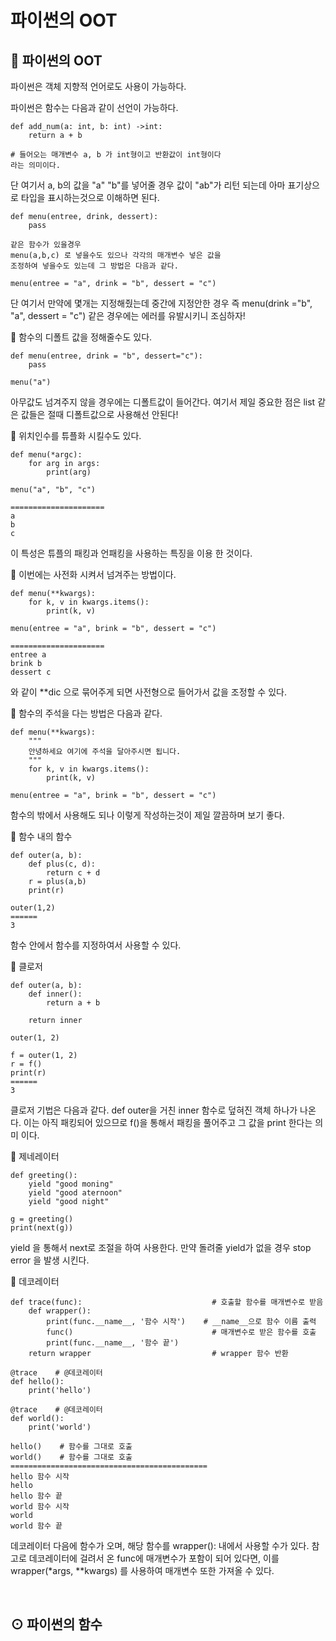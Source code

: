 # 파이썬의 OOT


## 📖 파이썬의 OOT
파이썬은 객체 지향적 언어로도 사용이 가능하다.




파이썬은 함수는 다음과 같이 선언이 가능하다.

```
def add_num(a: int, b: int) ->int:
    return a + b

# 들어오는 매개변수 a, b 가 int형이고 반환값이 int형이다
라는 의미이다.
```

단 여기서 a, b의 값을 "a" "b"를 넣어줄 경우 값이 
"ab"가 리턴 되는데 아마 표기상으로 타입을 표시하는것으로 이해하면 된다.


```
def menu(entree, drink, dessert):
    pass

같은 함수가 있을경우 
menu(a,b,c) 로 넣을수도 있으나 각각의 매개변수 넣은 값을
조정하여 넣을수도 있는데 그 방법은 다음과 같다.

menu(entree = "a", drink = "b", dessert = "c")
```
단 여기서 만약에 몇개는 지정해줬는데 중간에 지정안한 경우 즉 
menu(drink ="b", "a", dessert = "c") 같은 경우에는 에러를 유발시키니 조심하자!

📖  함수의 디폴트 값을 정해줄수도 있다.

```
def menu(entree, drink = "b", dessert="c"):
    pass

menu("a")
```
아무값도 넘겨주지 않을 경우에는 디폴트값이 들어간다. 여기서 제일 중요한 점은 list 같은 값들은 절때 디폴트값으로 사용해선 안된다!

📖  위치인수를 튜플화 시킬수도 있다.
```
def menu(*argc):
    for arg in args:
        print(arg)

menu("a", "b", "c")

=====================
a
b
c
```
이 특성은 튜플의 패킹과 언패킹을 사용하는 특징을 이용 한 것이다.

📖  이번에는 사전화 시켜서 넘겨주는 방법이다.
```
def menu(**kwargs):
    for k, v in kwargs.items():
        print(k, v)

menu(entree = "a", brink = "b", dessert = "c")

=====================
entree a
brink b
dessert c
```
와 같이 **dic 으로 묶어주게 되면 사전형으로 들어가서 값을 조정할 수 있다.

📖  함수의 주석을 다는 방법은 다음과 같다.

```
def menu(**kwargs):
    """ 
    안녕하세요 여기에 주석을 달아주시면 됩니다.
    """
    for k, v in kwargs.items():
        print(k, v)

menu(entree = "a", brink = "b", dessert = "c")
```
함수의 밖에서 사용해도 되나 이렇게 작성하는것이 제일 깔끔하며 보기 좋다.


📖 함수 내의 함수
```
def outer(a, b):
    def plus(c, d):
        return c + d
    r = plus(a,b)
    print(r)

outer(1,2)
======
3
```
함수 안에서 함수를 지정하여서 사용할 수 있다.

📖 클로저

```
def outer(a, b):
    def inner():
        return a + b

    return inner

outer(1, 2)

f = outer(1, 2)
r = f()
print(r)
======
3
```
클로저 기법은 다음과 같다. def outer을 거친 inner 함수로 덮혀진 객체 하나가 나온다. 이는 아직 패킹되어 있으므로 f()을 통해서 패킹을 풀어주고 그 값을 print 한다는 의미 이다.

📖 제네레이터

```
def greeting():
    yield "good moning"
    yield "good aternoon"
    yield "good night"

g = greeting()
print(next(g))

```
yield 을 통해서 next로 조절을 하여 사용한다.
만약 돌려줄 yield가 없을 경우 stop error 을 발생 시킨다.

📖 데코레이터

```
def trace(func):                             # 호출할 함수를 매개변수로 받음
    def wrapper():
        print(func.__name__, '함수 시작')    # __name__으로 함수 이름 출력
        func()                               # 매개변수로 받은 함수를 호출
        print(func.__name__, '함수 끝')
    return wrapper                           # wrapper 함수 반환
 
@trace    # @데코레이터
def hello():
    print('hello')
 
@trace    # @데코레이터
def world():
    print('world')
 
hello()    # 함수를 그대로 호출
world()    # 함수를 그대로 호출
============================================
hello 함수 시작
hello
hello 함수 끝
world 함수 시작
world
world 함수 끝
```
데코레이터 다음에 함수가 오며, 해당 함수를 wrapper(): 내에서 사용할 수가 있다.
참고로 데코레이터에 걸려서 온 func에 매개변수가 포함이 되어 있다면, 이를 wrapper(*args, **kwargs) 를 사용하여 매개변수 또한 가져올 수 있다.


<br>


## ⊙ 파이썬의 함수
